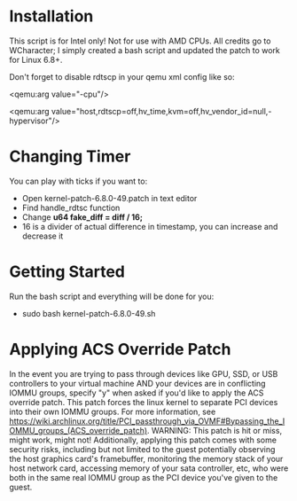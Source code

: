 # Installation

This script is for Intel only! Not for use with AMD CPUs. All credits go to WCharacter; I simply created a bash script and updated the patch to work for Linux 6.8+.

Don't forget to disable rdtscp in your qemu xml config like so:

<qemu:arg value="-cpu"/>

<qemu:arg value="host,rdtscp=off,hv_time,kvm=off,hv_vendor_id=null,-hypervisor"/>

# Changing Timer

You can play with ticks if you want to:

* Open kernel-patch-6.8.0-49.patch in text editor
* Find handle_rdtsc function
* Change **u64 fake_diff =  diff / 16;**
* 16 is a divider of actual difference in timestamp, you can increase and decrease it

# Getting Started

Run the bash script and everything will be done for you:

* sudo bash kernel-patch-6.8.0-49.sh

# Applying ACS Override Patch

In the event you are trying to pass through devices like GPU, SSD, or USB controllers to your virtual machine AND your devices are in conflicting IOMMU groups, specify "y" when asked if you'd like to apply the ACS override patch. This patch forces the linux kernel to separate PCI devices into their own IOMMU groups. For more information, see https://wiki.archlinux.org/title/PCI_passthrough_via_OVMF#Bypassing_the_IOMMU_groups_(ACS_override_patch).
WARNING: This patch is hit or miss, might work, might not! Additionally, applying this patch comes with some security risks, including but not limited to the guest potentially observing the host graphics card's framebuffer, monitoring the memory stack of your host network card, accessing memory of your sata controller, etc, who were both in the same real IOMMU group as the PCI device you've given to the guest. 
